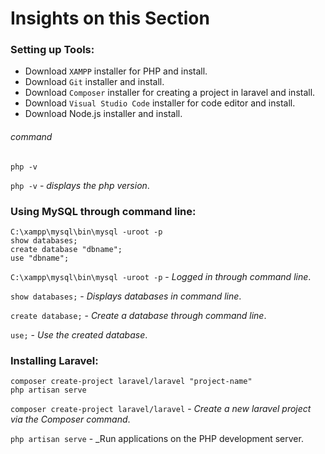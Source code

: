 # Insights on this Section
### Setting up Tools:
- Download `XAMPP` installer for PHP and install.
- Download `Git` installer and install.
- Download `Composer` installer for creating a project in laravel and install.
- Download `Visual Studio Code` installer for code editor and install.
- Download Node.js installer and install.

###### command
```
php -v
```
`php -v` - _displays the php version_.
### Using MySQL through command line:
```
C:\xampp\mysql\bin\mysql -uroot -p
show databases;
create database "dbname";
use "dbname";
```
`C:\xampp\mysql\bin\mysql -uroot -p` - _Logged in through command line_.

`show databases;` - _Displays databases in command line_.

`create database;` - _Create a database through command line_.

`use;` - _Use the created database_.

### Installing Laravel:
```
composer create-project laravel/laravel "project-name"
php artisan serve
```
`composer create-project laravel/laravel` - _Create a new laravel project via the Composer command_.

`php artisan serve` - _Run applications on the PHP development server.
